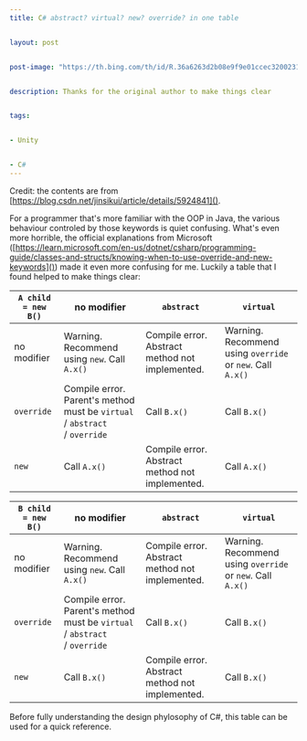 ```yaml
---
title: C# abstract? virtual? new? override? in one table


layout: post


post-image: "https://th.bing.com/th/id/R.36a6263d2b08e9f9e01ccec32002311a?rik=9Ch%2ffsDlGxw7cw&riu=http%3a%2f%2fwww.maxcsharp.com%2fwp-content%2fuploads%2f2021%2f07%2fcsharplogo.png&ehk=KM58kkhfP%2bHjMWsNUpVJv%2f9Tn0V2SaKDFiWm9rZ4T%2fA%3d&risl=&pid=ImgRaw&r=0"


description: Thanks for the original author to make things clear


tags:


- Unity


- C#
---
```

Credit: the contents are from [https://blog.csdn.net/jinsikui/article/details/5924841]().

For a programmer that's more familiar with the OOP in Java, the various behaviour controled by those keywords is quiet confusing. What's even more horrible, the official explanations from Microsoft ([https://learn.microsoft.com/en-us/dotnet/csharp/programming-guide/classes-and-structs/knowing-when-to-use-override-and-new-keywords]()) made it even more confusing for me. Luckily a table that I found helped to make things clear:

| `A child = new B()` | no modifier                                                                        | `abstract`                                    | `virtual`                                                       |
| --------------------- | ---------------------------------------------------------------------------------- | ----------------------------------------------- | ----------------------------------------------------------------- |
| no modifier           | Warning. Recommend using `new`. Call `A.x()`                                   | Compile error. Abstract method not implemented. | Warning. Recommend using `override` or `new`. Call `A.x()` |
| `override`          | Compile error. Parent's method must be `virtual` / `abstract` / `override` | Call `B.x()`                                  | Call `B.x()`                                                    |
| `new`               | Call `A.x()`                                                                     | Compile error. Abstract method not implemented. | Call `A.x()`                                                    |

| `B child = new B()` | no modifier                                                                        | `abstract`                                    | `virtual`                                                       |
| --------------------- | ---------------------------------------------------------------------------------- | ----------------------------------------------- | ----------------------------------------------------------------- |
| no modifier           | Warning. Recommend using `new`. Call `A.x()`                                   | Compile error. Abstract method not implemented. | Warning. Recommend using `override` or `new`. Call `A.x()` |
| `override`          | Compile error. Parent's method must be `virtual` / `abstract` / `override` | Call `B.x()`                                  | Call `B.x()`                                                    |
| `new`               | Call `B.x()`                                                                     | Compile error. Abstract method not implemented. | Call `B.x()`                                                    |

Before fully understanding the design phylosophy of C#, this table can be used for a quick reference.
